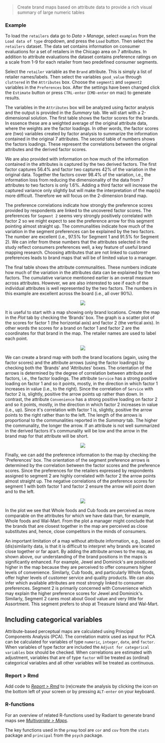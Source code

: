 > Create brand maps based on attribute data to provide a rich visual summary of large numeric tables

### Example

To load the `retailers` data go to _Data > Manage_, select `examples` from the `Load data of type` dropdown, and press the `Load` button. Then select the `retailers` dataset. The data set contains information on consumer evaluations for a set of retailers in the Chicago area on 7 attributes. In addition to attribute evaluations the dataset contains preference ratings on a scale from 1-9 for each retailer from two predefined consumer segments.

Select the `retailer` variable as the `Brand` attribute. This is simply a list of retailer names/labels. Then select the variables `good_value` through `cluttered` in the `Attributes` box. Choose the `segment1` and `segment2` variables in the `Preferences` box. After the settings have been changed click the `Estimate` button or press `CTRL-enter` (`CMD-enter` on mac) to generate results.

The variables in the `Attributes` box will be analyzed using factor analysis and the output is provided in the _Summary_ tab. We will start with a 2-dimensional solution. The first table shows the factor scores for the brands. In essence these are a weighted average of the original attribute data, where the weights are the factor loadings. In other words, the factor scores are (two) variables created by factor analysis to summarize the information contained in the original 7 attributes. The second table of numbers shows the factors loadings. These represent the correlations between the original attributes and the derived factor scores.

We are also provided with information on how much of the information contained in the attributes  is captured by the two derived factors. The first factor captures 56.4% and factor two captures 42% of the variation in the original data. Together the factors cover 98.4% of the variation, i.e., the information loss from reducing the dimensionality of the data from 7 attributes to two factors is only 1.6%. Adding a third factor will increase the captured variance only slightly but will make the interpretation of the map(s) more difficult. Therefore we will focus on the 2-dimension brand map.

The preference correlations indicate how strongly the preference scores provided by respondents are linked to the uncovered factor scores. The preferences for `Segment 2` seems very strongly positively correlated with factor 2 so we might expect to see the preference arrow for this segment pointing almost straight up. The communalities indicate how much of the variation in the segment preferences can be explained by the two factors. The number are excellent (i.e., 97.5% for Segment 1 and 91.5% for Segment 2). We can infer from these numbers that the attributes selected in the study reflect consumers preferences well, a key feature of useful brand mapping research. Choosing attributes that are not linked to customer preferences leads to brand maps that will be of limited value to a manager.

The final table shows the attribute communalities. These numbers indicate how much of the variation in the attributes data can be explained by the two factors. The cumulative variance mentioned earlier is an overall measure across attributes. However, we are also interested to see if each of the individual attributes is well represented by the two factors. The numbers in this example are excellent across the board (i.e., all over 90%).

<p align="center"><img src="figures_multivariate/prmap_summary.png"></p>

It is useful to start with a map showing only brand locations. Create the map in the _Plot_ tab by checking the ‘Brands’ box. The graph is a scatter plot of the scores for factor 1 (the horizontal axis) and factor 2 (the vertical axis). In other words the scores for a brand on factor 1 and factor 2 are the coordinates for that brand in the map. The retailer names are used to label each point.

<p align="center"><img src="figures_multivariate/prmap_plot_brands.png"></p>

We can create a brand map with both the brand locations (again, using the factor scores) and the attribute arrows (using the factor loadings) by checking both the 'Brands' and 'Attributes' boxes. The orientation of the arrows is determined by the degree of correlation between attribute and factors, i.e., the factor loadings. The attribute `Service` has a strong positive loading on factor 1 and so it points, mostly, in the direction in which factor 1 increases in value (i.e., to the right). Since the correlation of `Service` with factor 2 is, slightly, positive the arrow points up rather than down. In contrast, the attribute `Convenience` has a strong positive loading on factor 2 and so it points, mostly, in the direction in which factor 2 increases in value (i.e., up). Since it's correlation with factor 1 is, slightly, positive the arrow points to the right rather than to the left. The length of the arrows is proportional to the communalities reported in the _Summary_ tab. The higher the communality, the longer the arrow. If an attribute is not well summarized in the derived factors it's communality will be low and the arrow in the brand map for that attribute will be short.

<p align="center"><img src="figures_multivariate/prmap_plot_brands_attr.png"></p>

Finally, we can add the preference information to the map by checking the 'Preferences' box. The orientation of the segment preference arrows is determined by the correlation between the factor scores and the preference scores. Since the preferences for the retailers expressed by respondents assigned to segment 2 are highly correlated with factor 2 the arrow points almost straight up. The negative correlations of the preference scores for segment 1 with both factor 1 and factor 2 ensure the arrow will point down and to the left.

<p align="center"><img src="figures_multivariate/prmap_plot_all.png"></p>

In the plot we see that Whole foods and Cub foods are perceived as more comparable on the attributes for which we have data than, for example, Whole foods and Wal-Mart. From the plot a manager might conclude that the brands that are closest together in the map are perceived as close substitutes and, hence, close competitors in the minds of consumers.

An important limitation of a map without attribute information, e.g., based on (dis)similarity data, is that it is difficult to interpret why brands are located close together or far apart. By adding the attribute arrows to the map, as shown above, our understanding of the brand positions in the maps is significantly enhanced. For example, Jewel and Dominick's are positioned higher in the map because they are perceived to offer consumers higher levels of convenience. Similarly, Cub foods, and particularly Whole foods, offer higher levels of customer service and quality products. We can also infer which available attributes are most strongly linked to consumer preferences. Segment 2 is primarily concerned with Convenience which may explain the higher preference scores for Jewel and Dominick's. Similarly, Segment 2 cares most about Good value and very little for Assortment. This segment prefers to shop at Treasure Island and Wal-Mart.

## Including categorical variables

Attribute-based perceptual maps are calculated using Principal Components Analysis (PCA). The correlation matrix used as input for PCA can be calculated for variables of type `numeric`, `integer`, `date`, and `factor`. When variables of type factor are included the `Adjust for categorical variables` box should be checked. When correlations are estimated with adjustment, variables that are of type `factor` will be treated as (ordinal) categorical variables and all other variables will be treated as continuous.

### Report > Rmd

Add code to <a href="https://radiant-rstats.github.io/docs/data/report_rmd.html" target="_blank">_Report > Rmd_</a> to (re)create the analysis by clicking the <i title="report results" class="fa fa-edit"></i> icon on the bottom left of your screen or by pressing `ALT-enter` on your keyboard. 

### R-functions

For an overview of related R-functions used by Radiant to generate brand maps see <a href = "https://radiant-rstats.github.io/radiant.multivariate/reference/index.html#section-multivariate-maps" target="_blank">_Multivariate > Maps_</a>.

The key functions used in the `prmap` tool are `cor` and `cov` from the `stats` package and `principal` from the `psych` package. 
